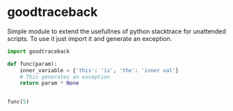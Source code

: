 # goodtraceback
Simple module to extend the usefullnes of python stacktrace for unattended scripts.
To use it just import it and generate an exception.

~~~python
import goodtraceback

def func(param):
    inner_variable = {'this': 'is', 'the': 'inner val'}
    # This generates an exception
    return param * None


func(5)
~~~